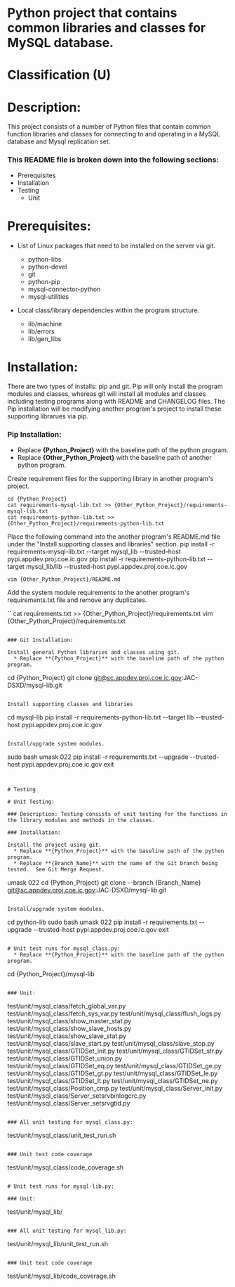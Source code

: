 # Python project that contains common libraries and classes for MySQL database.
# Classification (U)

# Description:
  This project consists of a number of Python files that contain common function libraries and classes for connecting to and operating in a MySQL database and Mysql replication set.


###  This README file is broken down into the following sections:
  * Prerequisites
  * Installation
  * Testing
    - Unit


# Prerequisites:

  * List of Linux packages that need to be installed on the server via git.
    - python-libs
    - python-devel
    - git
    - python-pip
    - mysql-connector-python
    - mysql-utilities

  * Local class/library dependencies within the program structure.
    - lib/machine
    - lib/errors
    - lib/gen_libs


# Installation:
  There are two types of installs: pip and git.  Pip will only install the program modules and classes, whereas git will install all modules and classes including testing programs along with README and CHANGELOG files.  The Pip installation will be modifying another program's project to install these supporting librarues via pip.

### Pip Installation:
  * Replace **{Python_Project}** with the baseline path of the python program.
  * Replace **{Other_Python_Project}** with the baseline path of another python program.

Create requirement files for the supporting library in another program's project.

```
cd {Python_Project}
cat requirements-mysql-lib.txt >> {Other_Python_Project}/requirements-mysql-lib.txt
cat requirements-python-lib.txt >> {Other_Python_Project}/requirements-python-lib.txt
```

Place the following command into the another program's README.md file under the "Install supporting classes and libraries" section.
   pip install -r requirements-mysql-lib.txt --target mysql_lib --trusted-host pypi.appdev.proj.coe.ic.gov
   pip install -r requirements-python-lib.txt --target mysql_lib/lib --trusted-host pypi.appdev.proj.coe.ic.gov

```
vim {Other_Python_Project}/README.md
```

Add the system module requirements to the another program's requirements.txt file and remove any duplicates.

``
cat requirements.txt >> {Other_Python_Project}/requirements.txt
vim {Other_Python_Project}/requirements.txt
```

### Git Installation:

Install general Python libraries and classes using git.
  * Replace **{Python_Project}** with the baseline path of the python program.

```
cd {Python_Project}
git clone git@sc.appdev.proj.coe.ic.gov:JAC-DSXD/mysql-lib.git
```

Install supporting classes and libraries

```
cd mysql-lib
pip install -r requirements-python-lib.txt --target lib --trusted-host pypi.appdev.proj.coe.ic.gov
```

Install/upgrade system modules.

```
sudo bash
umask 022
pip install -r requirements.txt --upgrade --trusted-host pypi.appdev.proj.coe.ic.gov
exit
```


# Testing

# Unit Testing:

### Description: Testing consists of unit testing for the functions in the library modules and methods in the classes.

### Installation:

Install the project using git.
  * Replace **{Python_Project}** with the baseline path of the python program.
  * Replace **{Branch_Name}** with the name of the Git branch being tested.  See Git Merge Request.

```
umask 022
cd {Python_Project}
git clone --branch {Branch_Name} git@sc.appdev.proj.coe.ic.gov:JAC-DSXD/mysql-lib.git
```

Install/upgrade system modules.

```
cd python-lib
sudo bash
umask 022
pip install -r requirements.txt --upgrade --trusted-host pypi.appdev.proj.coe.ic.gov
exit
```

# Unit test runs for mysql_class.py:
  * Replace **{Python_Project}** with the baseline path of the python program.

```
cd {Python_Project}/mysql-lib
```

### Unit:  
```
test/unit/mysql_class/fetch_global_var.py
test/unit/mysql_class/fetch_sys_var.py
test/unit/mysql_class/flush_logs.py
test/unit/mysql_class/show_master_stat.py
test/unit/mysql_class/show_slave_hosts.py
test/unit/mysql_class/show_slave_stat.py
test/unit/mysql_class/slave_start.py
test/unit/mysql_class/slave_stop.py
test/unit/mysql_class/GTIDSet_init.py
test/unit/mysql_class/GTIDSet_str.py
test/unit/mysql_class/GTIDSet_union.py
test/unit/mysql_class/GTIDSet_eq.py
test/unit/mysql_class/GTIDSet_ge.py
test/unit/mysql_class/GTIDSet_gt.py
test/unit/mysql_class/GTIDSet_le.py
test/unit/mysql_class/GTIDSet_lt.py
test/unit/mysql_class/GTIDSet_ne.py
test/unit/mysql_class/Position_cmp.py
test/unit/mysql_class/Server_init.py
test/unit/mysql_class/Server_setsrvbinlogcrc.py
test/unit/mysql_class/Server_setsrvgtid.py
```

### All unit testing for mysql_class.py:
```
test/unit/mysql_class/unit_test_run.sh
```

### Unit test code coverage
```
test/unit/mysql_class/code_coverage.sh
```

# Unit test runs for mysql-lib.py:

### Unit:  
```
test/unit/mysql_lib/
```

### All unit testing for mysql_lib.py:
```
test/unit/mysql_lib/unit_test_run.sh
```

### Unit test code coverage
```
test/unit/mysql_lib/code_coverage.sh
```

